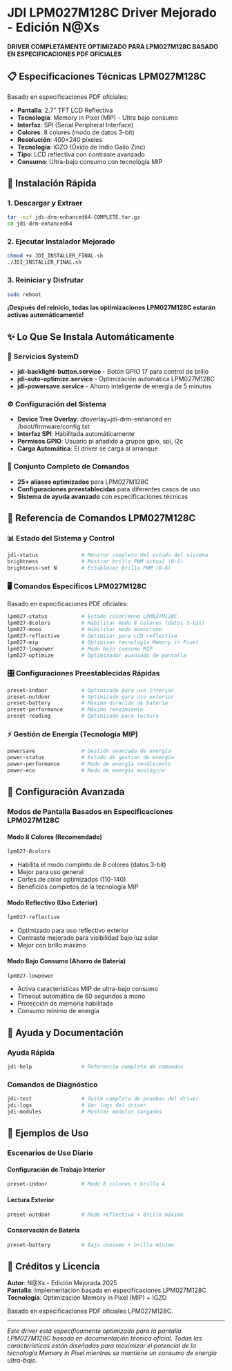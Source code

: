 # JDI LPM027M128C Driver Mejorado - Edición N@Xs

**DRIVER COMPLETAMENTE OPTIMIZADO PARA LPM027M128C BASADO EN ESPECIFICACIONES PDF OFICIALES**

## 📋 Especificaciones Técnicas LPM027M128C

Basado en especificaciones PDF oficiales:

- **Pantalla**: 2.7" TFT LCD Reflectiva
- **Tecnología**: Memory in Pixel (MIP) - Ultra bajo consumo
- **Interfaz**: SPI (Serial Peripheral Interface)
- **Colores**: 8 colores (modo de datos 3-bit)
- **Resolución**: 400×240 píxeles
- **Tecnología**: IGZO (Óxido de Indio Galio Zinc)
- **Tipo**: LCD reflectiva con contraste avanzado
- **Consumo**: Ultra-bajo consumo con tecnología MIP

## 🚀 Instalación Rápida

### 1. Descargar y Extraer
```bash
tar -xzf jdi-drm-enhanced64-COMPLETE.tar.gz
cd jdi-drm-enhanced64
```

### 2. Ejecutar Instalador Mejorado
```bash
chmod +x JDI_INSTALLER_FINAL.sh
./JDI_INSTALLER_FINAL.sh
```

### 3. Reiniciar y Disfrutar
```bash
sudo reboot
```

**¡Después del reinicio, todas las optimizaciones LPM027M128C estarán activas automáticamente!**

## ✨ Lo Que Se Instala Automáticamente

### 🔧 Servicios SystemD
- **jdi-backlight-button.service** - Botón GPIO 17 para control de brillo
- **jdi-auto-optimize.service** - Optimización automática LPM027M128C
- **jdi-powersave.service** - Ahorro inteligente de energía de 5 minutos

### ⚙️ Configuración del Sistema
- **Device Tree Overlay**: dtoverlay=jdi-drm-enhanced en /boot/firmware/config.txt
- **Interfaz SPI**: Habilitada automáticamente
- **Permisos GPIO**: Usuario pi añadido a grupos gpio, spi, i2c
- **Carga Automática**: El driver se carga al arranque

### 🎯 Conjunto Completo de Comandos
- **25+ aliases optimizados** para LPM027M128C
- **Configuraciones preestablecidas** para diferentes casos de uso
- **Sistema de ayuda avanzado** con especificaciones técnicas

## 📱 Referencia de Comandos LPM027M128C

### 📊 Estado del Sistema y Control
```bash
jdi-status              # Monitor completo del estado del sistema
brightness              # Mostrar brillo PWM actual (0-6)
brightness-set N        # Establecer brillo PWM (0-6)
```

### 🖥️ Comandos Específicos LPM027M128C
Basado en especificaciones PDF oficiales:

```bash
lpm027-status           # Estado color/mono LPM027M128C
lpm027-8colors          # Habilitar modo 8 colores (datos 3-bit)
lpm027-mono             # Habilitar modo monocromo
lpm027-reflective       # Optimizar para LCD reflectiva
lpm027-mip              # Optimizar tecnología Memory in Pixel
lpm027-lowpower         # Modo bajo consumo MIP
lpm027-optimize         # Optimizador avanzado de pantalla
```

### 🎛️ Configuraciones Preestablecidas Rápidas
```bash
preset-indoor           # Optimizado para uso interior
preset-outdoor          # Optimizado para uso exterior
preset-battery          # Máxima duración de batería
preset-performance      # Máximo rendimiento
preset-reading          # Optimizado para lectura
```

### ⚡ Gestión de Energía (Tecnología MIP)
```bash
powersave               # Gestión avanzada de energía
power-status            # Estado de gestión de energía
power-performance       # Modo de energía rendimiento
power-eco               # Modo de energía ecológico
```

## 🔧 Configuración Avanzada

### Modos de Pantalla Basados en Especificaciones LPM027M128C

#### Modo 8 Colores (Recomendado)
```bash
lpm027-8colors
```
- Habilita el modo completo de 8 colores (datos 3-bit)
- Mejor para uso general
- Cortes de color optimizados (110-140)
- Beneficios completos de la tecnología MIP

#### Modo Reflectivo (Uso Exterior)
```bash  
lpm027-reflective
```
- Optimizado para uso reflectivo exterior
- Contraste mejorado para visibilidad bajo luz solar
- Mejor con brillo máximo

#### Modo Bajo Consumo (Ahorro de Batería)
```bash
lpm027-lowpower  
```
- Activa características MIP de ultra-bajo consumo
- Timeout automático de 60 segundos a mono
- Protección de memoria habilitada
- Consumo mínimo de energía

## 📖 Ayuda y Documentación

### Ayuda Rápida
```bash
jdi-help                # Referencia completa de comandos
```

### Comandos de Diagnóstico
```bash
jdi-test                # Suite completa de pruebas del driver
jdi-logs                # Ver logs del driver
jdi-modules             # Mostrar módulos cargados
```

## 🎯 Ejemplos de Uso

### Escenarios de Uso Diario

#### Configuración de Trabajo Interior
```bash
preset-indoor           # Modo 8 colores + brillo 4
```

#### Lectura Exterior
```bash  
preset-outdoor          # Modo reflectivo + brillo máximo
```

#### Conservación de Batería
```bash
preset-battery          # Bajo consumo + brillo mínimo
```

## 💝 Créditos y Licencia

**Autor**: N@Xs - Edición Mejorada 2025  
**Pantalla**: Implementación basada en especificaciones LPM027M128C  
**Tecnología**: Optimización Memory in Pixel (MIP) + IGZO  

Basado en especificaciones PDF oficiales LPM027M128C.

---

*Este driver está específicamente optimizado para la pantalla LPM027M128C basado en documentación técnica oficial. Todas las características están diseñadas para maximizar el potencial de la tecnología Memory in Pixel mientras se mantiene un consumo de energía ultra-bajo.*
